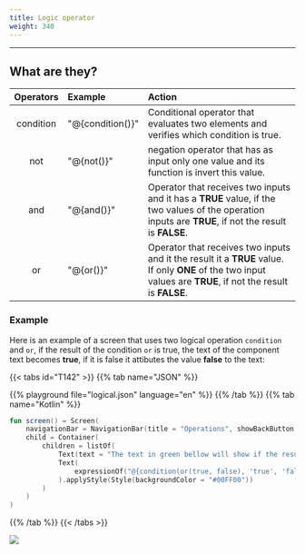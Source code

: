 ```yaml
---
title: Logic operator
weight: 340
---
```


---

## What are they? 

| Operators | Example | Action  |
| :---: | :--- | :--- |
| condition | "@{condition\(\)}" | Conditional operator that evaluates two elements and verifies which condition is true. |
| not | "@{not\(\)}" | negation operator that has as input only one value and its function is invert this value.  |
| and | "@{and\(\)}" | Operator that receives two inputs and it has a **TRUE** value, if the two values of the operation inputs are **TRUE**, if not the result is **FALSE**.  |
| or | "@{or\(\)}" | Operator that receives two inputs and it the result it a **TRUE** value. If only **ONE** of the two input values are **TRUE**, if not the result is **FALSE**.  |

### Example 

Here is an example of a screen that uses two logical operation  `condition` and `or`, if the result of the condition `or` is true, the text of the component text becomes **true**, if it is false it attibutes the value **false** to the text: 

{{< tabs id="T142" >}}
{{% tab name="JSON" %}}
<!-- json-playground:logical.json
{
  "_beagleComponent_" : "beagle:screenComponent",
  "navigationBar" : {
    "title" : "Operations",
    "showBackButton" : true
  },
  "child" : {
    "_beagleComponent_" : "beagle:container",
    "children" : [ {
      "_beagleComponent_" : "beagle:text",
      "text" : "The text in green bellow will show if the result of `TRUE OR FALSE"
    }, {
      "_beagleComponent_" : "beagle:text",
      "text" : "@{condition(or(true, false), 'true', 'false')}",
      "style" : {
        "backgroundColor" : "#00FF00"
      }
    } ]
  }
}
-->
{{% playground file="logical.json" language="en" %}}
{{% /tab %}}
{{% tab name="Kotlin" %}}
```kotlin
fun screen() = Screen(
    navigationBar = NavigationBar(title = "Operations", showBackButton = true),
    child = Container(
        children = listOf(
            Text(text = "The text in green bellow will show if the result of `TRUE OR FALSE"),
            Text(
                expressionOf("@{condition(or(true, false), 'true', 'false')}")
            ).applyStyle(Style(backgroundColor = "#00FF00"))
        )
    )
)
```
{{% /tab %}}
{{< /tabs >}}

![](/shared/logic.png)
